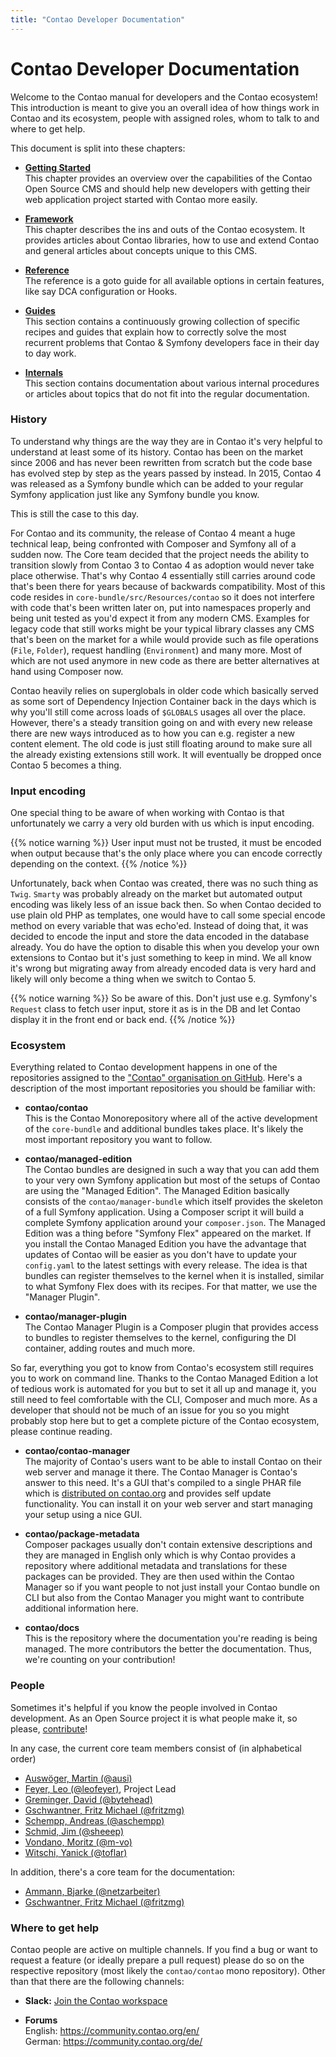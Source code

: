 ```yaml
---
title: "Contao Developer Documentation"
---
```



# Contao Developer Documentation

Welcome to the Contao manual for developers and the Contao ecosystem!
This introduction is meant to give you an overall idea of how things work in Contao and its ecosystem, people with assigned
roles, whom to talk to and where to get help.

This document is split into these chapters:

* **[Getting Started](getting-started)** <br>
  This chapter provides an overview over the capabilities of the Contao Open Source
  CMS and should help new developers with getting their web application project started
  with Contao more easily.

* **[Framework](framework)** <br>
  This chapter describes the ins and outs of the Contao ecosystem. It
  provides articles about Contao libraries, how to use and extend Contao
  and general articles about concepts unique to this CMS.
  
* **[Reference](reference)** <br>
  The reference is a goto guide for all available options in certain
  features, like say DCA configuration or Hooks.

* **[Guides](guides)** <br>
  This section contains a continuously growing collection of specific
  recipes and guides that explain how to correctly solve the most recurrent problems
  that Contao & Symfony developers face in their day to day work.

* **[Internals](internals)** <br>
  This section contains documentation about various internal procedures or articles
  about topics that do not fit into the regular documentation.


### History

To understand why things are the way they are in Contao it's very helpful to understand at least some of its history.
Contao has been on the market since 2006 and has never been rewritten from scratch but the code base has evolved
step by step as the years passed by instead. In 2015, Contao 4 was released as a Symfony bundle which can be added
to your regular Symfony application just like any Symfony bundle you know.

This is still the case to this day.

For Contao and its community, the release of Contao 4 meant a huge technical leap, being confronted with Composer and Symfony
all of a sudden now.
The Core team decided that the project needs the ability to transition slowly from Contao 3 to Contao 4 as adoption would
never take place otherwise. That's why Contao 4 essentially still carries around code that's been there for years because
of backwards compatibility.
Most of this code resides in `core-bundle/src/Resources/contao` so it does not interfere with code that's been written later
on, put into namespaces properly and being unit tested as you'd expect it from any modern CMS.
Examples for legacy code that still works might be your typical library classes any CMS that's been on the market for
a while would provide such as file operations (`File`, `Folder`), request handling (`Environment`) and many more. Most
of which are not used anymore in new code as there are better alternatives at hand using Composer now.

Contao heavily relies on superglobals in older code which basically served as some sort of Dependency Injection Container
back in the days which is why you'll still come across loads of `$GLOBALS` usages all over the place.
However, there's a steady transition going on and with every new release there are new ways introduced as to how you can
e.g. register a new content element. The old code is just still floating around to make sure all the already existing
extensions still work. It will eventually be dropped once Contao 5 becomes a thing.


### Input encoding

One special thing to be aware of when working with Contao is that unfortunately we carry a very old burden with us which
is input encoding.

{{% notice warning %}}
User input must not be trusted, it must be encoded when output because that's the only place where you can encode correctly depending on the context.
{{% /notice %}}

Unfortunately, back when Contao was created, there was no such thing as `Twig`. `Smarty` was probably already on the market
but automated output encoding was likely less of an issue back then.
So when Contao decided to use plain old PHP as templates, one would have to call some special encode method on every
variable that was echo'ed. Instead of doing that, it was decided to encode the input and store the data encoded in the
database already. You do have the option to disable this when you develop your own extensions to Contao but
it's just something to keep in mind. We all know it's wrong but migrating away from already encoded data is very hard
and likely will only become a thing when we switch to Contao 5.

{{% notice warning %}}
So be aware of this. Don't just use e.g. Symfony's `Request` class to fetch user input, store it as is in the DB and
let Contao display it in the front end or back end.
{{% /notice %}}


### Ecosystem

Everything related to Contao development happens in one of the repositories assigned to the ["Contao" organisation on
GitHub][1]. Here's a description of the most important repositories you should be familiar with:

* **contao/contao** <br>
  This is the Contao Monorepository where all of the active development of the `core-bundle` and additional bundles takes
  place. It's likely the most important repository you want to follow.

* **contao/managed-edition** <br>
  The Contao bundles are designed in such a way that you can add them to your very own Symfony application but most of
  the setups of Contao are using the "Managed Edition". The Managed Edition basically consists of the `contao/manager-bundle`
  which itself provides the skeleton of a full Symfony application. Using a Composer script it will build a complete
  Symfony application around your `composer.json`. The Managed Edition was a thing before "Symfony Flex" appeared on the
  market. If you install the Contao Managed Edition you have the advantage that updates of Contao will be easier as you
  don't have to update your `config.yaml` to the latest settings with every release.
  The idea is that bundles can register themselves to the kernel when it is installed, similar to what Symfony Flex does
  with its recipes. For that matter, we use the "Manager Plugin".
  
* **contao/manager-plugin** <br>
  The Contao Manager Plugin is a Composer plugin that provides access to bundles to register themselves to the kernel,
  configuring the DI container, adding routes and much more.

So far, everything you got to know from Contao's ecosystem still requires you to work on command line. Thanks to the
Contao Managed Edition a lot of tedious work is automated for you but to set it all up and manage it, you still need to
feel comfortable with the CLI, Composer and much more. As a developer that should not be much of an issue for you so you
might probably stop here but to get a complete picture of the Contao ecosystem, please continue reading.
  
* **contao/contao-manager** <br>
  The majority of Contao's users want to be able to install Contao on their web server and manage it there.
  The Contao Manager is Contao's answer to this need. It's a GUI that's compiled to a single PHAR file which is [distributed
  on contao.org][2] and provides self update functionality. You can install it on your web server and start managing your
  setup using a nice GUI.

* **contao/package-metadata** <br>
  Composer packages usually don't contain extensive descriptions and they are managed in English only which is why
  Contao provides a repository where additional metadata and translations for these packages can be provided. They
  are then used within the Contao Manager so if you want people to not just install your Contao bundle on CLI but also
  from the Contao Manager you might want to contribute additional information here.
  
* **contao/docs** <br>
  This is the repository where the documentation you're reading is being managed. The more contributors the better the
  documentation. Thus, we're counting on your contribution!


### People

Sometimes it's helpful if you know the people involved in Contao development. As an Open Source project
it is what people make it, so please, [contribute][3]!

In any case, the current core team members consist of (in alphabetical order)

* [Auswöger, Martin (@ausi)](https://github.com/ausi) 
* [Feyer, Leo (@leofeyer)](https://github.com/leofeyer), Project Lead 
* [Greminger, David (@bytehead)](https://github.com/bytehead) 
* [Gschwantner, Fritz Michael (@fritzmg)](https://github.com/fritzmg) 
* [Schempp, Andreas (@aschempp)](https://github.com/aschempp) 
* [Schmid, Jim (@sheeep)](https://github.com/sheeep) 
* [Vondano, Moritz (@m-vo)](https://github.com/m-vo) 
* [Witschi, Yanick (@toflar)](https://github.com/toflar) 

In addition, there's a core team for the documentation:

* [Ammann, Bjarke (@netzarbeiter)](https://github.com/netzarbeiter) 
* [Gschwantner, Fritz Michael (@fritzmg)](https://github.com/fritzmg) 


### Where to get help

Contao people are active on multiple channels. If you find a bug or want to request a feature (or ideally
prepare a pull request) please do so on the respective repository (most likely the `contao/contao` mono repository).
Other than that there are the following channels:

* **Slack:** [Join the Contao workspace][Slack]
  
* **Forums** <br>
  English: https://community.contao.org/en/<br>
  German: https://community.contao.org/de/


[1]: https://github.com/contao
[2]: https://contao.org/en/download.html
[3]: https://github.com/contao/docs/blob/master/CONTRIBUTING.md
[Slack]: https://contao.slack.com/join/shared_invite/enQtNjUzMjY4MDU0ODM3LWVjYWMzODVkZjM5NjdlNDRiZjk2OTI3OWVkMmQ1YjA0MTQ3YTljMjFjODkwYTllN2NkMDcxMThiNzMzZjZlOGU
